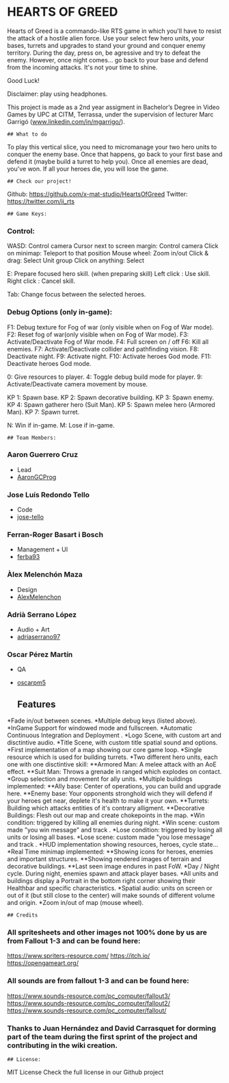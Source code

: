 ﻿# HEARTS OF GREED

Hearts of Greed is a commando-like RTS game in which you'll have to resist the attack of a hostile alien force. Use your select few hero units, your bases, turrets and upgrades to stand your ground and conquer enemy territory. 
During the day, press on, be agressive and try to defeat the enemy. However, once night comes... go back to your base and defend from the incoming attacks. It's not your time to shine.

Good Luck!

Disclaimer: play using headphones.

This project is made as a 2nd year assigment in Bachelor’s Degree in Video Games by UPC at CITM, Terrassa, under the supervision of lecturer Marc Garrigó (www.linkedin.com/in/mgarrigo/).


	## What to do
To play this vertical slice, you need to micromanage your two hero units to conquer the enemy base. Once that happens, go back to your first base and defend it (maybe build a turret to help you). Once all enemies are dead, you've won.
If all your heroes die, you will lose the game.


	## Check our project!
Github:		https://github.com/x-mat-studio/HeartsOfGreed
Twitter:	https://twitter.com/ii_rts 


	## Game Keys:

### Control:

WASD:			      	Control camera
Cursor next to screen margin: 	Control camera
Click on minimap:		Teleport to that position
Mouse wheel:			Zoom in/out
Click & drag:			Select Unit group
Click on anything:		Select

E: 				Prepare focused hero skill.
(when preparing skill)
Left click : 			Use skill.
Right click : 			Cancel skill.

Tab: Change focus between the selected heroes.

### Debug Options (only in-game):

F1: Debug texture for Fog of war (only visible when on Fog of War mode).
F2: Reset fog of war(only visible when on Fog of War mode).
F3: Activate/Deactivate Fog of War mode.
F4: Full screen on / off
F6: Kill all enemies.
F7: Activate/Deactivate collider and pathfinding vision.
F8: Deactivate night.
F9: Activate night.
F10: Activate heroes God mode.
F11: Deactivate heroes God mode.

0: Give resources to player.
4: Toggle debug build mode for player.
9: Activate/Deactivate camera movement by mouse.

KP 1: Spawn base.
KP 2: Spawn decorative building.
KP 3: Spawn enemy.
KP 4: Spawn gatherer hero (Suit Man).
KP 5: Spawn melee hero (Armored Man).
KP 7: Spawn turret.

N: Win if in-game.
M: Lose if in-game.


	## Team Members:

### Aaron Guerrero Cruz
* Lead
* [AaronGCProg](https://github.com/AaronGCProg)


### Jose Luís Redondo Tello
* Code
* [jose-tello](https://github.com/jose-tello)


### Ferran-Roger Basart i Bosch
* Management + UI
* [ferba93](https://github.com/ferba93)


### Àlex Melenchón Maza
* Design
* [AlexMelenchon](https://github.com/AlexMelenchon)


### Adrià Serrano López
* Audio + Art
* [adriaserrano97](https://github.com/adriaserrano97)


### Oscar Pérez Martín
* QA
* [oscarpm5](https://github.com/oscarpm5)

 
	## Features

*Fade in/out between scenes.
*Multiple debug keys (listed above).
*InGame Support for windowed mode and fullscreen.
*Automatic Continuous Integration and Deployment .
*Logo Scene, with custom art and disctintive audio.
*Title Scene, with custom title spatial sound and options.
*First implementation of a map showing our core game loop.
*Single resource which is used for building turrets.
*Two different hero units, each one with one disctintive skill:
	**Armored Man: A melee attack with an AoE effect.
	**Suit Man: Throws a grenade in ranged which explodes on contact.
*Group selection and movement for ally units.
*Multiple buildings implemented:
	**Ally base: Center of operations, you can build and upgrade here.
	**Enemy base: Your opponents stronghold wich they will defend if your heroes get near, deplete it's health to make it your own.
	**Turrets: Building which attacks entities of it's contrary alligment.
	**Decorative Buildings: Flesh out our map and create chokepoints in the map.
*Win condition: triggered by killing all enemies during night.
*Win scene: custom made "you win message" and track  .
*Lose condition: triggered by losing all units or losing all bases.
*Lose scene: custom made "you lose message" and track  .
*HUD implementation showing resources, heroes, cycle state...
*Real Time minimap implemented: 
	**Showing icons for heroes, enemies and important structures.
 	**Showing rendered images of terrain and decorative buildings.
	**Last seen image endures in past FoW.
*Day / Night cycle. During night, enemies spawn and attack player bases.
*All units and buildings display a Portrait in the bottom right corner showing their Healthbar and specific characteristics.
*Spatial audio: units on screen or out of it (but still close to the center) will make sounds of different volume and origin.
*Zoom in/out of map (mouse wheel).


	## Credits

### All spritesheets and other images not 100% done by us are from Fallout 1-3 and can be found here:
https://www.spriters-resource.com/
https://itch.io/
https://opengameart.org/

### All sounds are from fallout 1-3 and can be found here:
https://www.sounds-resource.com/pc_computer/fallout3/
https://www.sounds-resource.com/pc_computer/fallout2/
https://www.sounds-resource.com/pc_computer/fallout/

### Thanks to Juan Hernández and David Carrasquet for dorming part of the team during the first sprint of the project and contributing in the wiki creation.
	

	## License:
MIT License
Check the full license in our Github project
